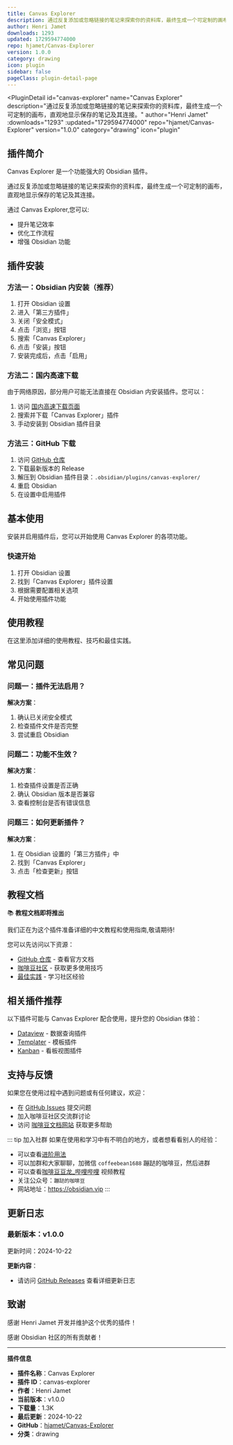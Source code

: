```yaml
---
title: Canvas Explorer
description: 通过反复添加或忽略链接的笔记来探索你的资料库，最终生成一个可定制的画布，直观地显示保存的笔记及其连接。
author: Henri Jamet
downloads: 1293
updated: 1729594774000
repo: hjamet/Canvas-Explorer
version: 1.0.0
category: drawing
icon: plugin
sidebar: false
pageClass: plugin-detail-page
---
```


<PluginDetail
  id="canvas-explorer"
  name="Canvas Explorer"
  description="通过反复添加或忽略链接的笔记来探索你的资料库，最终生成一个可定制的画布，直观地显示保存的笔记及其连接。"
  author="Henri Jamet"
  :downloads="1293"
  :updated="1729594774000"
  repo="hjamet/Canvas-Explorer"
  version="1.0.0"
  category="drawing"
  icon="plugin"
>

<!-- AUTO_GENERATED_START -->
## 插件简介

Canvas Explorer 是一个功能强大的 Obsidian 插件。

通过反复添加或忽略链接的笔记来探索你的资料库，最终生成一个可定制的画布，直观地显示保存的笔记及其连接。

通过 Canvas Explorer,您可以:

- 提升笔记效率
- 优化工作流程
- 增强 Obsidian 功能

<!-- AUTO_GENERATED_END -->

<!-- AUTO_GENERATED_START -->
## 插件安装

### 方法一：Obsidian 内安装（推荐）

1. 打开 Obsidian 设置
2. 进入「第三方插件」
3. 关闭「安全模式」
4. 点击「浏览」按钮
5. 搜索「Canvas Explorer」
6. 点击「安装」按钮
7. 安装完成后，点击「启用」

### 方法二：国内高速下载

由于网络原因，部分用户可能无法直接在 Obsidian 内安装插件。您可以：

1. 访问 [国内高速下载页面](/zh/documentation/obsidian-plugins-download.html)
2. 搜索并下载「Canvas Explorer」插件
3. 手动安装到 Obsidian 插件目录

### 方法三：GitHub 下载

1. 访问 [GitHub 仓库](https://github.com/hjamet/Canvas-Explorer)
2. 下载最新版本的 Release
3. 解压到 Obsidian 插件目录：`.obsidian/plugins/canvas-explorer/`
4. 重启 Obsidian
5. 在设置中启用插件

## 基本使用

安装并启用插件后，您可以开始使用 Canvas Explorer 的各项功能。

### 快速开始

1. 打开 Obsidian 设置
2. 找到「Canvas Explorer」插件设置
3. 根据需要配置相关选项
4. 开始使用插件功能

<!-- AUTO_GENERATED_END -->

<!-- CUSTOM_CONTENT_START:tutorial -->
## 使用教程

在这里添加详细的使用教程、技巧和最佳实践。

<!-- CUSTOM_CONTENT_END:tutorial -->

<!-- SHARED_CONTENT_START -->
## 常见问题

### 问题一：插件无法启用？

**解决方案**：
1. 确认已关闭安全模式
2. 检查插件文件是否完整
3. 尝试重启 Obsidian

### 问题二：功能不生效？

**解决方案**：
1. 检查插件设置是否正确
2. 确认 Obsidian 版本是否兼容
3. 查看控制台是否有错误信息

### 问题三：如何更新插件？

**解决方案**：
1. 在 Obsidian 设置的「第三方插件」中
2. 找到「Canvas Explorer」
3. 点击「检查更新」按钮

## 教程文档

📚 **教程文档即将推出**

我们正在为这个插件准备详细的中文教程和使用指南,敬请期待!

您可以先访问以下资源：
- [GitHub 仓库](https://github.com/hjamet/Canvas-Explorer) - 查看官方文档
- [咖啡豆社区](/zh/bases/) - 获取更多使用技巧
- [最佳实践](/zh/best-practices/) - 学习社区经验

## 相关插件推荐

以下插件可能与 Canvas Explorer 配合使用，提升您的 Obsidian 体验：

- [Dataview](/zh/plugins/dataview.html) - 数据查询插件
- [Templater](/zh/plugins/templater-obsidian.html) - 模板插件
- [Kanban](/zh/plugins/obsidian-kanban.html) - 看板视图插件

## 支持与反馈

如果您在使用过程中遇到问题或有任何建议，欢迎：

- 在 [GitHub Issues](https://github.com/hjamet/Canvas-Explorer/issues) 提交问题
- 加入咖啡豆社区交流群讨论
- 访问 [咖啡豆文档网站](https://obsidian.vip) 获取更多帮助

::: tip 加入社群
如果在使用和学习中有不明白的地方，或者想看看别人的经验：
- 可以查看[进阶用法](/zh/advanced)
- 可以加群和大家聊聊，加微信 `coffeebean1688` 蹦跶的咖啡豆，然后进群
- 可以查看[咖啡豆豆龙_哔哩哔哩](https://space.bilibili.com/618777356) 视频教程
- 关注公众号：`蹦跶的咖啡豆`
- 网站地址：https://obsidian.vip
:::
<!-- SHARED_CONTENT_END -->

<!-- AUTO_GENERATED_START -->
## 更新日志

### 最新版本：v1.0.0

更新时间：2024-10-22

**更新内容**：
- 请访问 [GitHub Releases](https://github.com/hjamet/Canvas-Explorer/releases) 查看详细更新日志

## 致谢

感谢 Henri Jamet 开发并维护这个优秀的插件！

感谢 Obsidian 社区的所有贡献者！

---

**插件信息**
- **插件名称**：Canvas Explorer
- **插件 ID**：canvas-explorer
- **作者**：Henri Jamet
- **当前版本**：v1.0.0
- **下载量**：1.3K
- **最后更新**：2024-10-22
- **GitHub**：[hjamet/Canvas-Explorer](https://github.com/hjamet/Canvas-Explorer)
- **分类**：drawing
<!-- AUTO_GENERATED_END -->

</PluginDetail>


